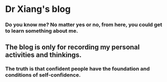 # Dr Xiang&apos;s blog

### Do you know me? No matter yes or no, from here, you could get to learn something about me.

## The blog is only for recording my personal activities and thinkings.

### The truth is that confident people have the foundation and conditions of self-confidence. 
